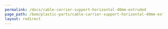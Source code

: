 ```yaml
---
permalink: /docs/cable-carrier-support-horizontal-40mm-extruded
page_path: /bom/plastic-parts/cable-carrier-support-horizontal-40mm-extruded
layout: redirect
---
```


